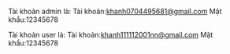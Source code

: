Tài khoản admin là: Tài khoản:khanh0704495681@gmail.com
Mật khẩu:12345678

Tài khoản user là: Tài khoản:khanh111112001nn@gmail.com
Mật khẩu:12345678
